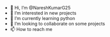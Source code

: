 - 👋 Hi, I’m @NareshKumarG25
- 👀 I’m interested in new projects
- 🌱 I’m currently learning python
- 💞️ I’m looking to collaborate on some projects
- 📫 How to reach me 

<!---
NareshKumarG25/NareshKumarG25 is a ✨ special ✨ repository because its `README.md` (this file) appears on your GitHub profile.
You can click the Preview link to take a look at your changes.
--->
